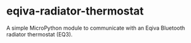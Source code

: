 # eqiva-radiator-thermostat
A simple MicroPython module to communicate with an Eqiva Bluetooth radiator thermostat (EQ3).
